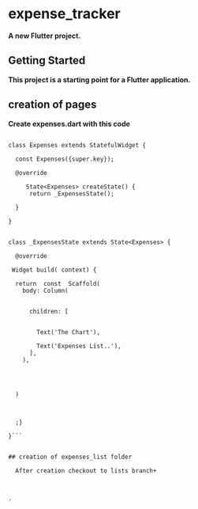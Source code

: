 # expense_tracker

**A new Flutter project.**

## Getting Started

**This project is a starting point for a Flutter application.**
## creation of pages

**Create expenses.dart with this code**

```import 'package:flutter/material.dart';

class Expenses extends StatefulWidget {

  const Expenses({super.key});

  @override

     State<Expenses> createState() {
      return _ExpensesState();
    
  }
  
}


class _ExpensesState extends State<Expenses> {

  @override

 Widget build( context) {

  return  const  Scaffold(
    body: Column(


      children: [


        Text('The Chart'),

        Text('Expenses List..'),
      ],
    ),




  )


   
  ;}
  
}```


## creation of expenses_list folder

  After creation checkout to lists branch+



.
